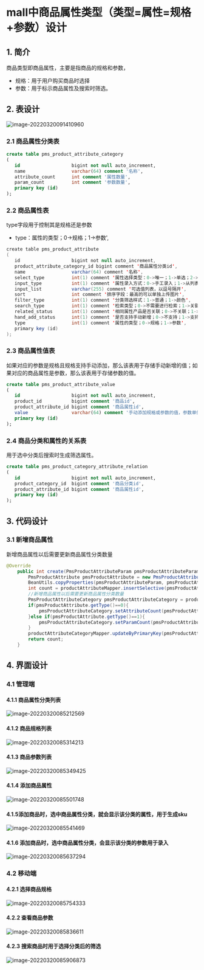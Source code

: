 # mall中商品属性类型（类型=属性=规格+参数）设计

## 1. 简介

商品类型即商品属性，主要是指商品的规格和参数，

- 规格：用于用户购买商品时选择
- 参数：用于标示商品属性及搜索时筛选。

## 2. 表设计

![image-20220320091410960](https://zszblog.oss-cn-beijing.aliyuncs.com/zszblog/blogimage-master/image-20220320091410960.png)

### 2.1 商品属性分类表

```sql
create table pms_product_attribute_category
(
   id                   bigint not null auto_increment,
   name                 varchar(64) comment '名称',
   attribute_count      int comment '属性数量',
   param_count          int comment '参数数量',
   primary key (id)
);
```

### 2.2 商品属性表

type字段用于控制其是规格还是参数

- type：属性的类型；0->规格；1->参数',

```java
create table pms_product_attribute
(
   id                   bigint not null auto_increment,
   product_attribute_category_id bigint comment '商品属性分类id',
   name                 varchar(64) comment '名称',
   select_type          int(1) comment '属性选择类型：0->唯一；1->单选；2->多选；对应属性和参数意义不同；',
   input_type           int(1) comment '属性录入方式：0->手工录入；1->从列表中选取',
   input_list           varchar(255) comment '可选值列表，以逗号隔开',
   sort                 int comment '排序字段：最高的可以单独上传图片',
   filter_type          int(1) comment '分类筛选样式：1->普通；1->颜色',
   search_type          int(1) comment '检索类型；0->不需要进行检索；1->关键字检索；2->范围检索',
   related_status       int(1) comment '相同属性产品是否关联；0->不关联；1->关联',
   hand_add_status      int(1) comment '是否支持手动新增；0->不支持；1->支持',
   type                 int(1) comment '属性的类型；0->规格；1->参数',
   primary key (id)
);
```

### 2.3 商品属性值表

如果对应的参数是规格且规格支持手动添加，那么该表用于存储手动新增的值；如果对应的商品属性是参数，那么该表用于存储参数的值。

```sql
create table pms_product_attribute_value
(
   id                   bigint not null auto_increment,
   product_id           bigint comment '商品id',
   product_attribute_id bigint comment '商品属性id',
   value                varchar(64) comment '手动添加规格或参数的值，参数单值，规格有多个时以逗号隔开',
   primary key (id)
);
```

### 2.4 商品分类和属性的关系表

用于选中分类后搜索时生成筛选属性。

```sql
create table pms_product_category_attribute_relation
(
   id                   bigint not null auto_increment,
   product_category_id  bigint comment '商品分类id',
   product_attribute_id bigint comment '商品属性id',
   primary key (id)
);
```

## 3. 代码设计

### 3.1 新增商品属性

新增商品属性以后需要更新商品属性分类数量

```java
@Override
    public int create(PmsProductAttributeParam pmsProductAttributeParam) {
        PmsProductAttribute pmsProductAttribute = new PmsProductAttribute();
        BeanUtils.copyProperties(pmsProductAttributeParam, pmsProductAttribute);
        int count = productAttributeMapper.insertSelective(pmsProductAttribute);
        //新增商品属性以后需要更新商品属性分类数量
        PmsProductAttributeCategory pmsProductAttributeCategory = productAttributeCategoryMapper.selectByPrimaryKey(pmsProductAttribute.getProductAttributeCategoryId());
        if(pmsProductAttribute.getType()==0){
            pmsProductAttributeCategory.setAttributeCount(pmsProductAttributeCategory.getAttributeCount()+1);
        }else if(pmsProductAttribute.getType()==1){
            pmsProductAttributeCategory.setParamCount(pmsProductAttributeCategory.getParamCount()+1);
        }
        productAttributeCategoryMapper.updateByPrimaryKey(pmsProductAttributeCategory);
        return count;
    }
```



## 4. 界面设计

### 4.1 管理端

#### 4.1.1 商品属性分类列表

![image-20220320085212569](https://zszblog.oss-cn-beijing.aliyuncs.com/zszblog/blogimage-master/image-20220320085212569.png)

#### 4.1.2 商品规格列表

![image-20220320085314213](https://zszblog.oss-cn-beijing.aliyuncs.com/zszblog/blogimage-master/image-20220320085314213.png)

#### 4.1.3 商品参数列表

![image-20220320085349425](https://zszblog.oss-cn-beijing.aliyuncs.com/zszblog/blogimage-master/image-20220320085349425.png)

#### 4.1.4 添加商品属性

![image-20220320085501748](https://zszblog.oss-cn-beijing.aliyuncs.com/zszblog/blogimage-master/image-20220320085501748.png)

#### 4.1.5添加商品时，选中商品属性分类，就会显示该分类的属性，用于生成sku

![image-20220320085541469](https://zszblog.oss-cn-beijing.aliyuncs.com/zszblog/blogimage-master/image-20220320085541469.png)

#### 4.1.6 添加商品时，选中商品属性分类，会显示该分类的参数用于录入

![image-20220320085637294](https://zszblog.oss-cn-beijing.aliyuncs.com/zszblog/blogimage-master/image-20220320085637294.png)

### 4.2 移动端

#### 4.2.1 选择商品规格

![image-20220320085754333](https://zszblog.oss-cn-beijing.aliyuncs.com/zszblog/blogimage-master/image-20220320085754333.png)

#### 4.2.2 查看商品参数

![image-20220320085836611](https://zszblog.oss-cn-beijing.aliyuncs.com/zszblog/blogimage-master/image-20220320085836611.png)

#### 4.2.3 搜索商品时用于选择分类后的筛选

![image-20220320085906873](https://zszblog.oss-cn-beijing.aliyuncs.com/zszblog/blogimage-master/image-20220320085906873.png)
